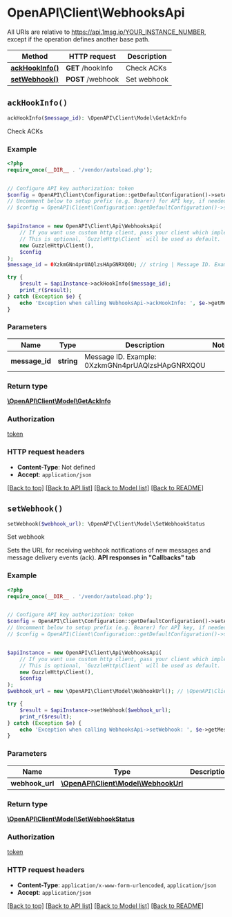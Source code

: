 # OpenAPI\Client\WebhooksApi

All URIs are relative to https://api.1msg.io/YOUR_INSTANCE_NUMBER, except if the operation defines another base path.

| Method | HTTP request | Description |
| ------------- | ------------- | ------------- |
| [**ackHookInfo()**](WebhooksApi.md#ackHookInfo) | **GET** /hookInfo | Check ACKs |
| [**setWebhook()**](WebhooksApi.md#setWebhook) | **POST** /webhook | Set webhook |


## `ackHookInfo()`

```php
ackHookInfo($message_id): \OpenAPI\Client\Model\GetAckInfo
```

Check ACKs



### Example

```php
<?php
require_once(__DIR__ . '/vendor/autoload.php');


// Configure API key authorization: token
$config = OpenAPI\Client\Configuration::getDefaultConfiguration()->setApiKey('token', 'YOUR_API_KEY');
// Uncomment below to setup prefix (e.g. Bearer) for API key, if needed
// $config = OpenAPI\Client\Configuration::getDefaultConfiguration()->setApiKeyPrefix('token', 'Bearer');


$apiInstance = new OpenAPI\Client\Api\WebhooksApi(
    // If you want use custom http client, pass your client which implements `GuzzleHttp\ClientInterface`.
    // This is optional, `GuzzleHttp\Client` will be used as default.
    new GuzzleHttp\Client(),
    $config
);
$message_id = 0XzkmGNn4prUAQlzsHApGNRXQ0U; // string | Message ID. Example: 0XzkmGNn4prUAQlzsHApGNRXQ0U

try {
    $result = $apiInstance->ackHookInfo($message_id);
    print_r($result);
} catch (Exception $e) {
    echo 'Exception when calling WebhooksApi->ackHookInfo: ', $e->getMessage(), PHP_EOL;
}
```

### Parameters

| Name | Type | Description  | Notes |
| ------------- | ------------- | ------------- | ------------- |
| **message_id** | **string**| Message ID. Example: 0XzkmGNn4prUAQlzsHApGNRXQ0U | |

### Return type

[**\OpenAPI\Client\Model\GetAckInfo**](../Model/GetAckInfo.md)

### Authorization

[token](../../README.md#token)

### HTTP request headers

- **Content-Type**: Not defined
- **Accept**: `application/json`

[[Back to top]](#) [[Back to API list]](../../README.md#endpoints)
[[Back to Model list]](../../README.md#models)
[[Back to README]](../../README.md)

## `setWebhook()`

```php
setWebhook($webhook_url): \OpenAPI\Client\Model\SetWebhookStatus
```

Set webhook

Sets the URL for receiving webhook notifications of new messages and message delivery events (ack).  **API responses in \"Callbacks\" tab**

### Example

```php
<?php
require_once(__DIR__ . '/vendor/autoload.php');


// Configure API key authorization: token
$config = OpenAPI\Client\Configuration::getDefaultConfiguration()->setApiKey('token', 'YOUR_API_KEY');
// Uncomment below to setup prefix (e.g. Bearer) for API key, if needed
// $config = OpenAPI\Client\Configuration::getDefaultConfiguration()->setApiKeyPrefix('token', 'Bearer');


$apiInstance = new OpenAPI\Client\Api\WebhooksApi(
    // If you want use custom http client, pass your client which implements `GuzzleHttp\ClientInterface`.
    // This is optional, `GuzzleHttp\Client` will be used as default.
    new GuzzleHttp\Client(),
    $config
);
$webhook_url = new \OpenAPI\Client\Model\WebhookUrl(); // \OpenAPI\Client\Model\WebhookUrl

try {
    $result = $apiInstance->setWebhook($webhook_url);
    print_r($result);
} catch (Exception $e) {
    echo 'Exception when calling WebhooksApi->setWebhook: ', $e->getMessage(), PHP_EOL;
}
```

### Parameters

| Name | Type | Description  | Notes |
| ------------- | ------------- | ------------- | ------------- |
| **webhook_url** | [**\OpenAPI\Client\Model\WebhookUrl**](../Model/WebhookUrl.md)|  | |

### Return type

[**\OpenAPI\Client\Model\SetWebhookStatus**](../Model/SetWebhookStatus.md)

### Authorization

[token](../../README.md#token)

### HTTP request headers

- **Content-Type**: `application/x-www-form-urlencoded`, `application/json`
- **Accept**: `application/json`

[[Back to top]](#) [[Back to API list]](../../README.md#endpoints)
[[Back to Model list]](../../README.md#models)
[[Back to README]](../../README.md)
